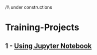 /!\ under constructions
# Training-Projects

## 1 - [Using Jupyter Notebook](https://github.com/LisaRivalin/Training-Projects/blob/master/1-Using%20Jupiter%20notebook.ipynb)
